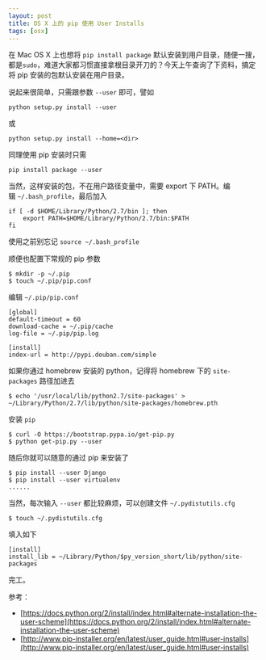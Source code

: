 ```yaml
---
layout: post
title: OS X 上的 pip 使用 User Installs
tags: [osx]
---
```


在 Mac OS X 上也想将 `pip install package` 默认安装到用户目录，随便一搜，都是`sudo`，难道大家都习惯直接拿根目录开刀的？今天上午查询了下资料，搞定将 pip 安装的包默认安装在用户目录。

说起来很简单，只需跟参数 `--user` 即可，譬如
    
    python setup.py install --user
    

或
    
    python setup.py install --home=<dir>
    

同理使用 pip 安装时只需
    
    pip install package --user
    

当然，这样安装的包，不在用户路径变量中，需要 export 下 PATH。编辑 `~/.bash_profile`，最后加入
    
    if [ -d $HOME/Library/Python/2.7/bin ]; then
        export PATH=$HOME/Library/Python/2.7/bin:$PATH
    fi
    

使用之前别忘记 `source ~/.bash_profile`

顺便也配置下常规的 pip 参数
    
    $ mkdir -p ~/.pip
    $ touch ~/.pip/pip.conf
    

编辑 `~/.pip/pip.conf`
    
    [global]
    default-timeout = 60
    download-cache = ~/.pip/cache
    log-file = ~/.pip/pip.log
    
    [install]
    index-url = http://pypi.douban.com/simple
    

如果你通过 homebrew 安装的 python，记得将 homebrew 下的 `site-packages` 路径加进去
    
    $ echo '/usr/local/lib/python2.7/site-packages' > ~/Library/Python/2.7/lib/python/site-packages/homebrew.pth
    

安装 `pip`
    
    $ curl -O https://bootstrap.pypa.io/get-pip.py
    $ python get-pip.py --user
    

随后你就可以随意的通过 pip 来安装了
    
    $ pip install --user Django
    $ pip install --user virtualenv
    ......
    

当然，每次输入 `--user` 都比较麻烦，可以创建文件 `~/.pydistutils.cfg`
    
    $ touch ~/.pydistutils.cfg
    

填入如下
    
    [install]
    install_lib = ~/Library/Python/$py_version_short/lib/python/site-packages
    

完工。

参考：

  * [https://docs.python.org/2/install/index.html#alternate-installation-the-user-scheme](https://docs.python.org/2/install/index.html#alternate-installation-the-user-scheme)
  * [http://www.pip-installer.org/en/latest/user_guide.html#user-installs](http://www.pip-installer.org/en/latest/user_guide.html#user-installs)